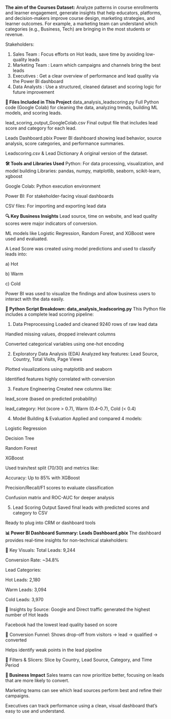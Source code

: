 **The aim of the Courses Dataset:**
Analyze patterns in course enrollments and learner engagement, generate insights that help educators, platforms, and decision-makers improve course design, marketing strategies, and learner outcomes.
For example, a marketing team can understand which categories (e.g., Business, Tech) are bringing in the most students or revenue.

Stakeholders: 
1. Sales Team	: Focus efforts on Hot leads, save time by avoiding low-quality leads
2. Marketing Team	: Learn which campaigns and channels bring the best leads
3. Executives	: Get a clear overview of performance and lead quality via the Power BI dashboard
4. Data Analysts	: Use a structured, cleaned dataset and scoring logic for future improvement

**📁 Files Included in This Project**
data_analysis_leadscoring.py
Full Python code (Google Colab) for cleaning the data, analyzing trends, building ML models, and scoring leads.

lead_scoring_output_GoogleColab.csv
Final output file that includes lead score and category for each lead.

Leads Dashboard.pbix
Power BI dashboard showing lead behavior, source analysis, score categories, and performance summaries.

Leadscoring.csv & Lead Dictionary
A original version of the dataset.

**🛠️ Tools and Libraries Used**
Python: For data processing, visualization, and model building
Libraries: pandas, numpy, matplotlib, seaborn, scikit-learn, xgboost

Google Colab: Python execution environment

Power BI: For stakeholder-facing visual dashboards

CSV files: For importing and exporting lead data

**🔍 Key Business Insights**
Lead source, time on website, and lead quality scores were major indicators of conversion.

ML models like Logistic Regression, Random Forest, and XGBoost were used and evaluated.

A Lead Score was created using model predictions and used to classify leads into:

a) Hot

b) Warm

c) Cold

Power BI was used to visualize the findings and allow business users to interact with the data easily.

**🧠 Python Script Breakdown: data_analysis_leadscoring.py**
This Python file includes a complete lead scoring pipeline:

 1. Data Preprocessing
Loaded and cleaned 9240 rows of raw lead data

Handled missing values, dropped irrelevant columns

Converted categorical variables using one-hot encoding

 2. Exploratory Data Analysis (EDA)
Analyzed key features: Lead Source, Country, Total Visits, Page Views

Plotted visualizations using matplotlib and seaborn

Identified features highly correlated with conversion

 3. Feature Engineering
Created new columns like:

lead_score (based on predicted probability)

lead_category: Hot (score > 0.7), Warm (0.4–0.7), Cold (< 0.4)

 4. Model Building & Evaluation
Applied and compared 4 models:

Logistic Regression

Decision Tree

Random Forest

XGBoost

Used train/test split (70/30) and metrics like:

Accuracy: Up to 85% with XGBoost

Precision/Recall/F1 scores to evaluate classification

Confusion matrix and ROC-AUC for deeper analysis

 5. Lead Scoring Output
Saved final leads with predicted scores and category to CSV

Ready to plug into CRM or dashboard tools

**📊 Power BI Dashboard Summary: Leads Dashboard.pbix**
The dashboard provides real-time insights for non-technical stakeholders:

🔹 Key Visuals:
Total Leads: 9,244

Conversion Rate: ~34.8%

Lead Categories:

Hot Leads: 2,180

Warm Leads: 3,094

Cold Leads: 3,970

🔹 Insights by Source:
Google and Direct traffic generated the highest number of Hot leads

Facebook had the lowest lead quality based on score

🔹 Conversion Funnel:
Shows drop-off from visitors → lead → qualified → converted

Helps identify weak points in the lead pipeline

🔹 Filters & Slicers:
Slice by Country, Lead Source, Category, and Time Period

**💼 Business Impact**
Sales teams can now prioritize better, focusing on leads that are more likely to convert.

Marketing teams can see which lead sources perform best and refine their campaigns.

Executives can track performance using a clean, visual dashboard that’s easy to use and understand.







